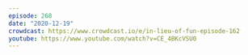 ```yaml
---
episode: 268
date: "2020-12-19"
crowdcast: https://www.crowdcast.io/e/in-lieu-of-fun-episode-162
youtube: https://www.youtube.com/watch?v=CE_4BKcVSU0
---
```

